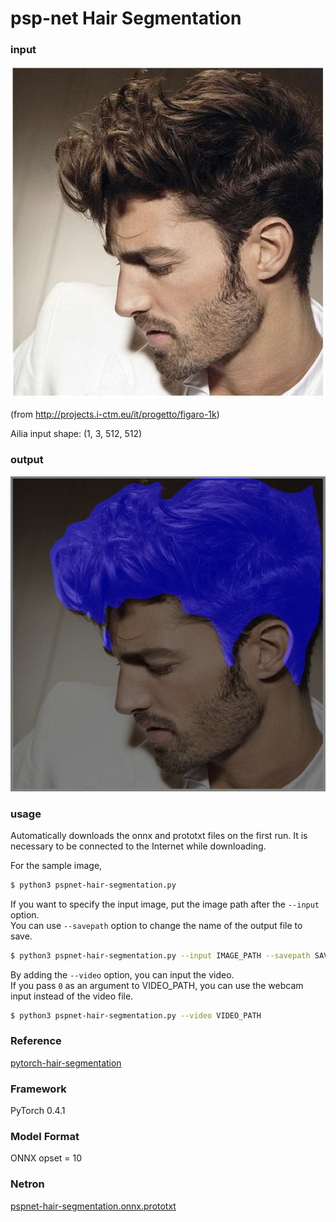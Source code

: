 # psp-net Hair Segmentation

### input
![input_image](test.jpg)

(from http://projects.i-ctm.eu/it/progetto/figaro-1k)

Ailia input shape: (1, 3, 512, 512)  

### output
![output_image](output.png)

### usage
Automatically downloads the onnx and prototxt files on the first run.
It is necessary to be connected to the Internet while downloading.

For the sample image,
``` bash
$ python3 pspnet-hair-segmentation.py
```

If you want to specify the input image, put the image path after the `--input` option.  
You can use `--savepath` option to change the name of the output file to save.
```bash
$ python3 pspnet-hair-segmentation.py --input IMAGE_PATH --savepath SAVE_IMAGE_PATH
```

By adding the `--video` option, you can input the video.   
If you pass `0` as an argument to VIDEO_PATH, you can use the webcam input instead of the video file.
```bash
$ python3 pspnet-hair-segmentation.py --video VIDEO_PATH
```

### Reference

[pytorch-hair-segmentation](https://github.com/YBIGTA/pytorch-hair-segmentation)


### Framework
PyTorch 0.4.1


### Model Format
ONNX opset = 10


### Netron
[pspnet-hair-segmentation.onnx.prototxt](https://lutzroeder.github.io/netron/?url=https://storage.googleapis.com/ailia-models/pspnet-hair-segmentation/pspnet-hair-segmentation.onnx.prototxt)
